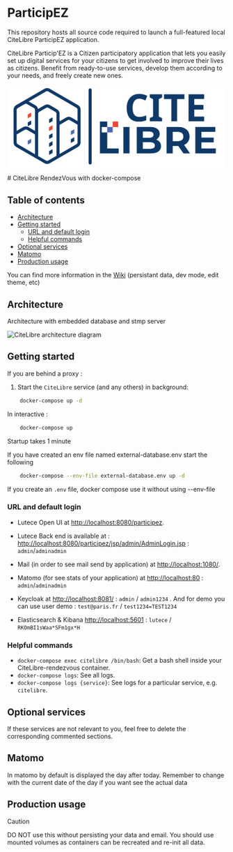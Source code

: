 # ParticipEZ
This repository hosts all source code required to launch a full-featured local CiteLibre ParticipEZ application.

CiteLibre Particip'EZ is a Citizen participatory application that lets you easily set up digital services for your citizens to get involved to improve their lives as citizens. Benefit from ready-to-use services, develop them according to your needs, and freely create new ones.
<p align="center">
	<img src="./utils/CiteLibre.svg" alt="CiteLibre logo"/>
</p>
# CiteLibre RendezVous with docker-compose

## Table of contents

- [Architecture](#architecture)
- [Getting started](#getting-started)
  - [URL and default login](#url-and-default-login)
  - [Helpful commands](#helpful-commands)
- [Optional services](#optional-services)
- [Matomo](#matomo)
- [Production usage](#production-usage)

You can find more information in the [Wiki](https://github.com/citelibre/Particip'EZ/wiki) (persistant data, dev mode, edit theme, etc)

## Architecture
Architecture with embedded database and stmp server

![CiteLibre architecture diagram](./utils/CiteLibre-rendezvous-docker.svg "CiteLibre architecture")

## Getting started

If you are behind a proxy :

1. Start the `CiteLibre` service (and any others) in background:

```bash
    docker-compose up -d
```

In interactive : 

```bash
    docker-compose up
```

Startup takes 1 minute

If you have created an env file named external-database.env start the following 

```bash
    docker-compose --env-file external-database.env up -d
```

If you create an `.env` file, docker compose use it without using --env-file 


### URL and default login

- Lutece Open UI at <http://localhost:8080/participez>.

- Lutece Back end is available at : <http://localhost:8080/participez/jsp/admin/AdminLogin.jsp> : `admin`/`adminadmin`

- Mail (in order to see mail send by application) at <http://localhost:1080/>.

- Matomo (for see stats of your application) at <http://localhost:80> : `admin`/`adminadmin`

- Keycloak at <http://localhost:8081/> : `admin` / `admin1234` . And for demo you can use user demo : `test@paris.fr` / `test1234=TEST1234`

- Elasticsearch & Kibana <http://localhost:5601> : `lutece` / `RKOmBI1sWaa*SFm1gx*H`

### Helpful commands

- `docker-compose exec citelibre /bin/bash`: Get a bash shell inside your CiteLibre-rendezvous container.
- `docker-compose logs`: See all logs.
- `docker-compose logs {service}`: See logs for a particular service, e.g. `citelibre`.

## Optional services

If these services are not relevant to you, feel free to delete the corresponding commented sections.

## Matomo

In matomo by default is displayed the day after today. Remember to change with the current date of the day if you want see the actual data

## Production usage

> [!CAUTION]
> DO NOT use this without persisting your data and email. You should use
mounted volumes as containers can be recreated and re-init all data. 
